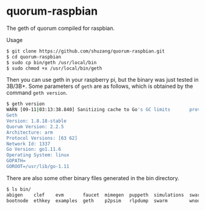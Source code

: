 # quorum-raspbian
The geth of quorum compiled for raspbian.

Usage

```bash
$ git clone https://github.com/shuzang/quorum-raspbian.git
$ cd quorum-raspbian
$ sudo cp bin/geth /usr/local/bin
$ sudo chmod +x /usr/local/bin/geth
```

Then you can use geth in your raspberry pi, but the binary was just tested in 3B/3B+. Some parameters of `geth` are as follows, which is obtained by the command `geth version`.

```bash
$ geth version
WARN [09-11|03:13:38.840] Sanitizing cache to Go's GC limits       provided=1024 updated=308
Geth
Version: 1.8.18-stable
Quorum Version: 2.2.5
Architecture: arm
Protocol Versions: [63 62]
Network Id: 1337
Go Version: go1.11.6
Operating System: linux
GOPATH=
GOROOT=/usr/lib/go-1.11
```

There are also some other binary files generated in the bin directory. 

```bash
$ ls bin/
abigen    clef    evm       faucet  mimegen  puppeth  simulations  swarm-smoke
bootnode  ethkey  examples  geth    p2psim   rlpdump  swarm        wnode
```



